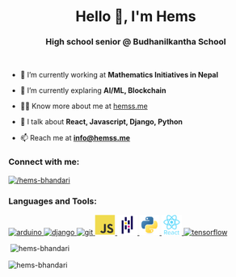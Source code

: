 
<h1 align="center">Hello 👋, I'm Hems</h1>  
<h3 align="center">High school senior @ Budhanilkantha School</h3>  
  
<p align="left"> <a href="https://twitter.com/" target="blank"><img src="https://img.shields.io/twitter/follow/?logo=twitter&style=for-the-badge" alt="" /></a> </p>  
  
- 🔭 I’m currently working at **Mathematics Initiatives in Nepal**  
  
- 🌱 I’m currently explaring **AI/ML, Blockchain**  
  
- 👨‍💻 Know more about me at [hemss.me](https://hemss.me/)  
  
- 💬 I talk about **React, Javascript, Django, Python**  
  
- 📫 Reach me at **info@hemss.me**  
  
<h3 align="left">Connect with me:</h3>  
<p align="left">  
<a href="https://linkedin.com/in//hems-bhandari" target="blank"><img align="center" src="https://raw.githubusercontent.com/rahuldkjain/github-profile-readme-generator/master/src/images/icons/Social/linked-in-alt.svg" alt="/hems-bhandari" height="30" width="40" /></a>  
</p>  
  
<h3 align="left">Languages and Tools:</h3>  
<p align="left"> <a href="https://www.arduino.cc/" target="_blank" rel="noreferrer"> <img src="https://cdn.worldvectorlogo.com/logos/arduino-1.svg" alt="arduino" width="40" height="40"/> </a> <a href="https://www.djangoproject.com/" target="_blank" rel="noreferrer"> <img src="https://cdn.worldvectorlogo.com/logos/django.svg" alt="django" width="40" height="40"/> </a> <a href="https://git-scm.com/" target="_blank" rel="noreferrer"> <img src="https://www.vectorlogo.zone/logos/git-scm/git-scm-icon.svg" alt="git" width="40" height="40"/> </a> <a href="https://developer.mozilla.org/en-US/docs/Web/JavaScript" target="_blank" rel="noreferrer"> <img src="https://raw.githubusercontent.com/devicons/devicon/master/icons/javascript/javascript-original.svg" alt="javascript" width="40" height="40"/> </a> <a href="https://pandas.pydata.org/" target="_blank" rel="noreferrer"> <img src="https://raw.githubusercontent.com/devicons/devicon/2ae2a900d2f041da66e950e4d48052658d850630/icons/pandas/pandas-original.svg" alt="pandas" width="40" height="40"/> </a> <a href="https://www.python.org" target="_blank" rel="noreferrer"> <img src="https://raw.githubusercontent.com/devicons/devicon/master/icons/python/python-original.svg" alt="python" width="40" height="40"/> </a> <a href="https://reactjs.org/" target="_blank" rel="noreferrer"> <img src="https://raw.githubusercontent.com/devicons/devicon/master/icons/react/react-original-wordmark.svg" alt="react" width="40" height="40"/> </a> <a href="https://www.tensorflow.org" target="_blank" rel="noreferrer"> <img src="https://www.vectorlogo.zone/logos/tensorflow/tensorflow-icon.svg" alt="tensorflow" width="40" height="40"/> </a> </p>  
  
<p>&nbsp;<img align="center" src="https://github-readme-stats.vercel.app/api?username=hems-bhandari&show_icons=true&locale=en" alt="hems-bhandari" /></p>  
  
<p><img align="center" src="https://github-readme-streak-stats.herokuapp.com/?user=hems-bhandari&" alt="hems-bhandari" /></p>
